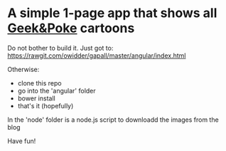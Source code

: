 # A simple 1-page app that shows all [Geek&Poke](http://geek-and-poke.com/) cartoons

Do not bother to build it. Just got to: https://rawgit.com/owidder/gapall/master/angular/index.html

Otherwise:
* clone this repo
* go into the 'angular' folder
* bower install
* that's it (hopefully)

In the 'node' folder is a node.js script to downloadd the images from the blog

Have fun!
